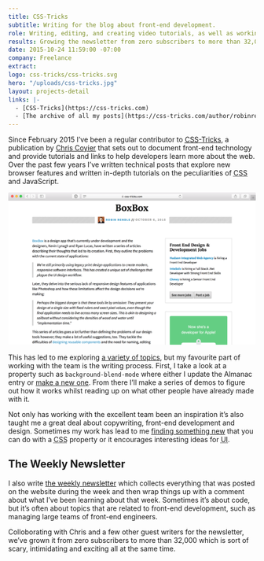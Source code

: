 ```yaml
---
title: CSS-Tricks
subtitle: Writing for the blog about front-end development.
role: Writing, editing, and creating video tutorials, as well as working on the weekly newsletter.
results: Growing the newsletter from zero subscribers to more than 32,000 over the course of a year.
date: 2015-10-24 11:59:00 -07:00
company: Freelance
extract:
logo: css-tricks/css-tricks.svg
hero: "/uploads/css-tricks.jpg"
layout: projects-detail
links: |-
  - [CSS-Tricks](https://css-tricks.com)
  - [The archive of all my posts](https://css-tricks.com/author/robinrendle/)
---
```


Since February 2015 I’ve been a regular contributor to [<abbr title='Cascading style sheets'>CSS</abbr>-Tricks](https://css-tricks.com/), a publication by [Chris Coyier](http://twitter.com/chriscoyier) that sets out to document front-end technology and provide tutorials and links to help developers learn more about the web. Over the past few years I’ve written technical posts that explore new browser features and written in-depth tutorials on the peculiarities of <abbr title='Cascading style sheets'>CSS</abbr> and JavaScript.

![Link post](/build/images/work/css-tricks/link.png)

This has led to me exploring [a variety of topics](https://css-tricks.com/author/robinrendle/), but my favourite part of working with the team is the writing process. First, I take a look at a property such as `background-blend-mode` where either I update the Almanac entry or [make a new one](https://css-tricks.com/almanac/properties/b/background-blend-mode/). From there I’ll make a series of demos to figure out how it works whilst reading up on what other people have already made with it.

Not only has working with the excellent team been an inspiration it’s also taught me a great deal about copywriting, front-end development and design. Sometimes my work has lead to me [finding something new](https://css-tricks.com/chaining-multiple-blend-modes/) that you can do with a <abbr title='cascading style sheets'>CSS</abbr> property or it encourages interesting ideas for <abbr title='user interface'>UI</abbr>.


## The Weekly Newsletter

I also write [the weekly newsletter](http://css-tricks.com/newsletter) which collects everything that was posted on the website during the week and then wrap things up with a comment about what I’ve been learning about that week. Sometimes it’s about code, but it’s often about topics that are related to front-end development, such as managing large teams of front-end engineers.

Colloborating with Chris and a few other guest writers for the newsletter, we’ve grown it from zero subscribers to more than 32,000 which is sort of scary, intimidating and exciting all at the same time.

